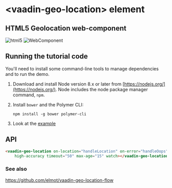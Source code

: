 # &lt;vaadin-geo-location&gt; element

## HTML5 Geolocation web-component

![html5](https://www.w3.org/html/logo/badge/html5-badge-h-device-semantics.png "HTML5 Powered with Device Access, and Semantics")
![WebComponent](https://raw.githubusercontent.com/webcomponents/webcomponents-icons/master/logo/logo_64x64.png) 
## Running the tutorial code

You'll need to install some command-line tools to manage dependencies and to run the demo.

1.  Download and install Node version 8.x or later from [https://nodejs.org/](https://nodejs.org/). Node includes the node package manager command, `npm`.

2.  Install `bower` and the Polymer CLI:

        npm install -g bower polymer-cli
3. Look at the [example](https://github.com/elmot/vaadin-geo-location/blob/master/demo/demo-element.html)
 
## API

```html
<vaadin-geo-location on-location="handleLocation" on-error="handleOops"
    high-accuracy timeout="50" max-age="15" watch></vaadin-geo-location>

```
### See also

https://github.com/elmot/vaadin-geo-location-flow